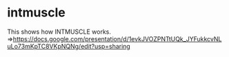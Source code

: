 # intmuscle
This shows how INTMUSCLE works.
⇒https://docs.google.com/presentation/d/1evkJVOZPNTtUQk_JYFukkcvNLuLo73mKpTC8VKpNQNg/edit?usp=sharing
